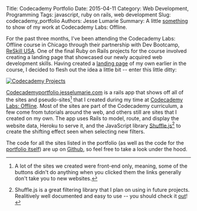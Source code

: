 Title: Codecademy Portfolio
Date: 2015-04-11
Category: Web Development, Programming
Tags: javascript, ruby on rails, web development
Slug: codecademy_portfolio
Authors: Jesse Lumarie
Summary: A little [something](http://jesselumarie.com/blog/codecademy_portfolio.html) to show of my work at Codecademy Labs: Offline.

For the past three months, I've been attending the Codecademy Labs: Offline course in Chicago through their partnership with Dev Bootcamp, [ReSkill USA][reskill-usa]. One of the final Ruby on Rails projects for the course involved creating a landing page that showcased our newly acquired web development skills. Having created a [landing page][mywebsite] of my own earlier in the course, I decided to flesh out the idea a little bit -- enter this little ditty:

[![Codecademy Projects](/blog/theme/images/site_content/codecademy_projects_screenshot.png)][codecademy-portfolio]
  
[Codecademyportfolio.jesselumarie.com][codecademy-portfolio] is a rails app that shows off all of the sites and pseudo-sites[^1] that I created during my time at [Codecademy Labs: Offline][codecademy-labs]. Most of the sites are part of the Codecademy curriculum, a few come from tutorials around the web, and others still are sites that I created on my own. The app uses Rails to model, route, and display the website data, Heroku to serve it, and the JavaScript library [Shuffle.js][shuffle-js][^2] to create the shifting effect seen when selecting new filters.  

The code for all the sites listed in the portfolio (as well as the code for the [portfolio itself][github-portfolio]) are up on [Github][github], so feel free to take a look under the hood.


[^1]: A lot of the sites we created were front-end only, meaning, some of the buttons didn't do anything when you clicked them the links generally don't take you to new websites.

[^2]: Shuffle.js is a great filtering library that I plan on using in future projects.  Realitively well documented and easy to use -- you should check it [out][shuffle-js]!



[reskill-usa]: https://www.reskillusa.com/
[codecademy-labs]: http://classes.codecademy.com/
[mywebsite]: https://jesselumarie.com/
[codecademy-portfolio]: http://codecademyportfolio.jesselumarie.com/
[shuffle-js]: http://vestride.github.io/Shuffle/
[github-portfolio]: https://github.com/jesselumarie/portfolio
[github]: https://github.com/jesselumarie

